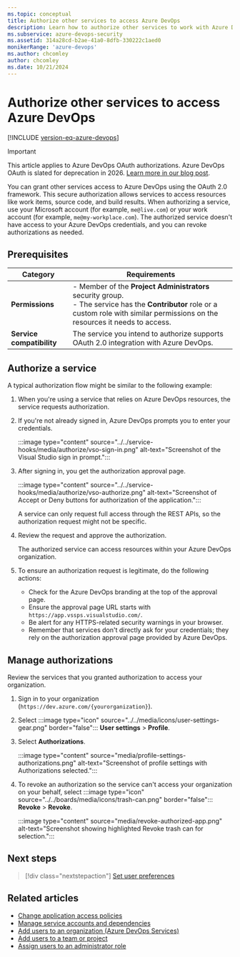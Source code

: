 ```yaml
---
ms.topic: conceptual
title: Authorize other services to access Azure DevOps
description: Learn how to authorize other services to work with Azure DevOps Services.
ms.subservice: azure-devops-security
ms.assetid: 314a28cd-b2ae-41a0-8dfb-330222c1aed0
monikerRange: 'azure-devops'
ms.author: chcomley
author: chcomley
ms.date: 10/21/2024
---
```


#  Authorize other services to access Azure DevOps

[!INCLUDE [version-eq-azure-devops](../../includes/version-eq-azure-devops.md)]

> [!IMPORTANT]
> This article applies to Azure DevOps OAuth authorizations. Azure DevOps OAuth is slated for deprecation in 2026. [Learn more in our blog post](https://devblogs.microsoft.com/devops/no-new-azure-devops-oauth-apps-beginning-february-2025/).

You can grant other services access to Azure DevOps using the OAuth 2.0 framework. This secure authorization allows services to access resources like work items, source code, and build results. When authorizing a service, use your Microsoft account (for example, `me@live.com`) or your work account (for example, `me@my-workplace.com`). The authorized service doesn't have access to your Azure DevOps credentials, and you can revoke authorizations as needed.

## Prerequisites

| Category | Requirements |
|--------------|-------------|
| **Permissions** | - Member of the **Project Administrators** security group.<br>- The service has the **Contributor** role or a custom role with similar permissions on the resources it needs to access.|
|**Service compatibility**| The service you intend to authorize supports OAuth 2.0 integration with Azure DevOps.|

## Authorize a service

A typical authorization flow might be similar to the following example:

1. When you're using a service that relies on Azure DevOps resources, the service requests authorization.

2. If you're not already signed in, Azure DevOps prompts you to enter your credentials.
   
   :::image type="content" source="../../service-hooks/media/authorize/vso-sign-in.png" alt-text="Screenshot of the Visual Studio sign in prompt.":::

3. After signing in, you get the authorization approval page.

   :::image type="content" source="../../service-hooks/media/authorize/vso-authorize.png" alt-text="Screenshot of Accept or Deny buttons for authorization of the application.":::

   A service can only request full access through the REST APIs, so the authorization request might not be specific.

4. Review the request and approve the authorization.

   The authorized service can access resources within your Azure DevOps organization.

5. To ensure an authorization request is legitimate, do the following actions:

   - Check for the Azure DevOps branding at the top of the approval page.
   - Ensure the approval page URL starts with ```https://app.vssps.visualstudio.com/```.
   - Be alert for any HTTPS-related security warnings in your browser.
   - Remember that services don't directly ask for your credentials; they rely on the authorization approval page provided by Azure DevOps.

## Manage authorizations

Review the services that you granted authorization to access your organization.

1. Sign in to your organization (```https://dev.azure.com/{yourorganization}```).
2. Select :::image type="icon" source="../../media/icons/user-settings-gear.png" border="false"::: **User settings** > **Profile**.
3. Select **Authorizations**.  

   :::image type="content" source="media/profile-settings-authorizations.png" alt-text="Screenshot of profile settings with Authorizations selected.":::

4. To revoke an authorization so the service can't access your organization on your behalf, select :::image type="icon" source="../../boards/media/icons/trash-can.png" border="false"::: **Revoke** > **Revoke**.

   :::image type="content" source="media/revoke-authorized-app.png" alt-text="Screenshot showing highlighted Revoke trash can for selection.":::

## Next steps

> [!div class="nextstepaction"]
> [Set user preferences](set-your-preferences.md)

## Related articles

- [Change application access policies](../accounts/change-application-access-policies.md)
- [Manage service accounts and dependencies](/azure/devops/server/admin/service-accounts-dependencies)
- [Add users to an organization (Azure DevOps Services)](../accounts/add-organization-users.md)
- [Add users to a team or project](../../organizations/security/add-users-team-project.md)
- [Assign users to an administrator role](/azure/devops/server/admin/add-administrator)  
